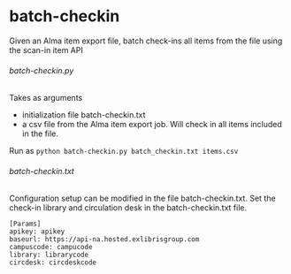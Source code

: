 # batch-checkin
Given an Alma item export file, batch check-ins all items from the file using the scan-in item API

###### batch-checkin.py
Takes as arguments
   - initialization file batch-checkin.txt 
   - a csv file from the Alma item export job.  Will check in all items included in the file. 

Run as `python batch-checkin.py batch_checkin.txt items.csv`

###### batch-checkin.txt
Configuration setup can be modified in the file batch-checkin.txt.  Set the check-in library and circulation desk in the batch-checkin.txt file.  
```
[Params]
apikey: apikey 
baseurl: https://api-na.hosted.exlibrisgroup.com
campuscode: campucode
library: librarycode
circdesk: circdeskcode
```
